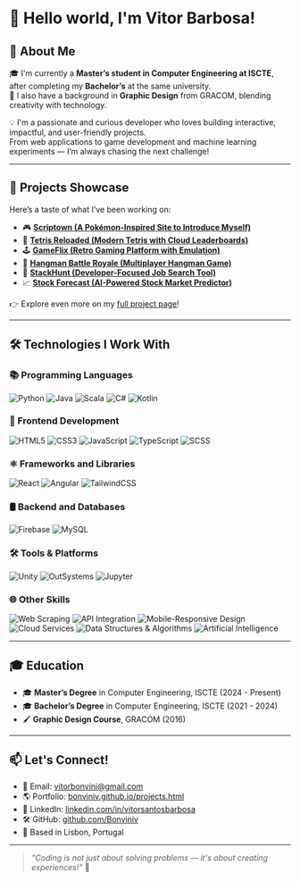 # 👋 Hello world, I'm Vitor Barbosa!

## 🎯 About Me
🎓 I'm currently a **Master’s student in Computer Engineering at ISCTE**, after completing my **Bachelor’s** at the same university.  
🎨 I also have a background in **Graphic Design** from GRACOM, blending creativity with technology.

💡 I'm a passionate and curious developer who loves building interactive, impactful, and user-friendly projects.  
From web applications to game development and machine learning experiments — I’m always chasing the next challenge!

---

## 🚀 Projects Showcase
Here’s a taste of what I’ve been working on:

- 🎮 **[Scriptown (A Pokémon-Inspired Site to Introduce Myself)](https://bonviniv.github.io)**
- 🧱 **[Tetris Reloaded (Modern Tetris with Cloud Leaderboards)](https://bonviniv.github.io/tetris.html)**
- 🕹️ **[GameFlix (Retro Gaming Platform with Emulation)](https://bonviniv.github.io/gameflix.html)**
- 🧩 **[Hangman Battle Royale (Multiplayer Hangman Game)](https://bonviniv.github.io/hanging.html)**
- 💼 **[StackHunt (Developer-Focused Job Search Tool)](https://bonviniv.github.io/stackhunt.html)**
- 📈 **[Stock Forecast (AI-Powered Stock Market Predictor)](https://bonviniv.github.io/public/stock-forecast/)**

👉 Explore even more on my [full project page](https://bonviniv.github.io/projects.html)!

---

## 🛠️ Technologies I Work With

### 📚 Programming Languages
![Python](https://img.shields.io/badge/-Python-3776AB?style=flat-square&logo=python&logoColor=white)
![Java](https://img.shields.io/badge/-Java-007396?style=flat-square&logo=java&logoColor=white)
![Scala](https://img.shields.io/badge/-Scala-DC322F?style=flat-square&logo=scala&logoColor=white)
![C#](https://img.shields.io/badge/-C%23-239120?style=flat-square&logo=c-sharp&logoColor=white)
![Kotlin](https://img.shields.io/badge/-Kotlin-7F52FF?style=flat-square&logo=kotlin&logoColor=white)

### 🎨 Frontend Development
![HTML5](https://img.shields.io/badge/-HTML5-E34F26?style=flat-square&logo=html5&logoColor=white)
![CSS3](https://img.shields.io/badge/-CSS3-1572B6?style=flat-square&logo=css3)
![JavaScript](https://img.shields.io/badge/-JavaScript-F7DF1E?style=flat-square&logo=javascript&logoColor=black)
![TypeScript](https://img.shields.io/badge/-TypeScript-3178C6?style=flat-square&logo=typescript)
![SCSS](https://img.shields.io/badge/-SCSS-CC6699?style=flat-square&logo=sass&logoColor=white)

### ⚛️ Frameworks and Libraries
![React](https://img.shields.io/badge/-React-61DAFB?style=flat-square&logo=react&logoColor=black)
![Angular](https://img.shields.io/badge/-Angular-DD0031?style=flat-square&logo=angular&logoColor=white)
![TailwindCSS](https://img.shields.io/badge/-TailwindCSS-38B2AC?style=flat-square&logo=tailwind-css&logoColor=white)

### 🛢️ Backend and Databases
![Firebase](https://img.shields.io/badge/-Firebase-FFCA28?style=flat-square&logo=firebase&logoColor=black)
![MySQL](https://img.shields.io/badge/-MySQL-4479A1?style=flat-square&logo=mysql&logoColor=white)

### 🛠️ Tools & Platforms
![Unity](https://img.shields.io/badge/-Unity-000000?style=flat-square&logo=unity&logoColor=white)
![OutSystems](https://img.shields.io/badge/-OutSystems-FF0C2B?style=flat-square&logo=outsystems&logoColor=white)
![Jupyter](https://img.shields.io/badge/-Jupyter-F37626?style=flat-square&logo=jupyter&logoColor=white)

### 🌐 Other Skills
![Web Scraping](https://img.shields.io/badge/-Web%20Scraping-4B8BBE?style=flat-square&logo=python&logoColor=white)
![API Integration](https://img.shields.io/badge/-API%20Integration-006400?style=flat-square&logo=apachespark&logoColor=white)
![Mobile-Responsive Design](https://img.shields.io/badge/-Mobile%20Responsive-FFA500?style=flat-square&logo=responsive&logoColor=white)
![Cloud Services](https://img.shields.io/badge/-Cloud%20Services-4285F4?style=flat-square&logo=googlecloud&logoColor=white)
![Data Structures & Algorithms](https://img.shields.io/badge/-Data%20Structures%20&%20Algorithms-008080?style=flat-square&logo=leetcode&logoColor=white)
![Artificial Intelligence](https://img.shields.io/badge/-Artificial%20Intelligence-9932CC?style=flat-square&logo=tensorflow&logoColor=white)

---

## 🎓 Education
- 🎓 **Master’s Degree** in Computer Engineering, ISCTE (2024 - Present)
- 🎓 **Bachelor’s Degree** in Computer Engineering, ISCTE (2021 - 2024)
- 🖌️ **Graphic Design Course**, GRACOM (2016)

---

## 📫 Let's Connect!
- 📧 Email: [vitorbonvini@gmail.com](mailto:vitorbonvini@gmail.com)
- 🌎 Portfolio: [bonviniv.github.io/projects.html](https://bonviniv.github.io/projects.html)
- 💼 LinkedIn: [linkedin.com/in/vitorsantosbarbosa](https://linkedin.com/in/vitorsantosbarbosa)
- 🛠️ GitHub: [github.com/Bonviniv](https://github.com/Bonviniv)
- 📍 Based in Lisbon, Portugal

---

> _"Coding is not just about solving problems — it's about creating experiences!"_ 🚀
